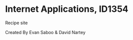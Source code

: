 Internet Applications, ID1354
==============================

Recipe site

Created By Evan Saboo & David Nartey
